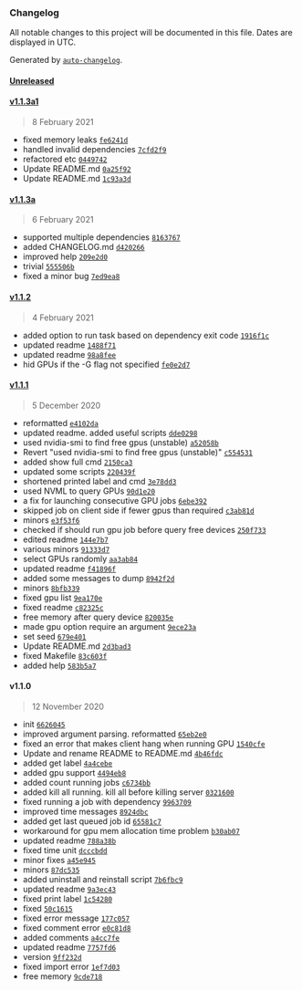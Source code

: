 ### Changelog

All notable changes to this project will be documented in this file. Dates are displayed in UTC.

Generated by [`auto-changelog`](https://github.com/CookPete/auto-changelog).

#### [Unreleased](https://github.com/justanhduc/task-spooler/compare/v1.1.3a1...HEAD)

#### [v1.1.3a1](https://github.com/justanhduc/task-spooler/compare/v1.1.3a...v1.1.3a1)

> 8 February 2021

- fixed memory leaks [`fe6241d`](https://github.com/justanhduc/task-spooler/commit/fe6241d68dd09182e1f90d3a7097ae77d605d4cf)
- handled invalid dependencies [`7cfd2f9`](https://github.com/justanhduc/task-spooler/commit/7cfd2f900e1b3f15743954926dd46c38c40ce393)
- refactored etc [`0449742`](https://github.com/justanhduc/task-spooler/commit/044974207dcc3098b1f8aa4669afa7158f52f2b6)
- Update README.md [`0a25f92`](https://github.com/justanhduc/task-spooler/commit/0a25f92459664e24bc2c9ac7115194ead3502679)
- Update README.md [`1c93a3d`](https://github.com/justanhduc/task-spooler/commit/1c93a3db62d74daa0dcd71bf8876e16d560c4aa2)

#### [v1.1.3a](https://github.com/justanhduc/task-spooler/compare/v1.1.2...v1.1.3a)

> 6 February 2021

- supported multiple dependencies [`8163767`](https://github.com/justanhduc/task-spooler/commit/8163767db73523a0a7e9b0ad87d073a2e7eae229)
- added CHANGELOG.md [`d420266`](https://github.com/justanhduc/task-spooler/commit/d42026691b24899b98a46795ea3f42b238cc2ce0)
- improved help [`209e2d0`](https://github.com/justanhduc/task-spooler/commit/209e2d09460f4e5c89cf167ce5819e837bc83023)
- trivial [`555506b`](https://github.com/justanhduc/task-spooler/commit/555506b7fd7420bd1496058bb4402d8545170d96)
- fixed a minor bug [`7ed9ea8`](https://github.com/justanhduc/task-spooler/commit/7ed9ea86cfc7fd927e1c3fc57a1b0bf8fd045657)

#### [v1.1.2](https://github.com/justanhduc/task-spooler/compare/v1.1.1...v1.1.2)

> 4 February 2021

- added option to run task based on dependency exit code [`1916f1c`](https://github.com/justanhduc/task-spooler/commit/1916f1c81a21f0a253187ccd64f4f72152bcca1f)
- updated readme [`1488f71`](https://github.com/justanhduc/task-spooler/commit/1488f7104f5ba77b8b61dd0bee65bb94b4a2bf78)
- updated readme [`98a8fee`](https://github.com/justanhduc/task-spooler/commit/98a8feed43a81344e74d3a36eacfaf761bcf0b7e)
- hid GPUs if the -G flag not specified [`fe0e2d7`](https://github.com/justanhduc/task-spooler/commit/fe0e2d787d5afc178e496da5bfd6e186ad322a49)

#### [v1.1.1](https://github.com/justanhduc/task-spooler/compare/v1.1.0...v1.1.1)

> 5 December 2020

- reformatted [`e4102da`](https://github.com/justanhduc/task-spooler/commit/e4102da8722234f185218fea5b273798ef26d4f5)
- updated readme. added useful scripts [`dde0298`](https://github.com/justanhduc/task-spooler/commit/dde0298fe75e0a5f017a88d03d6934fa6131385f)
- used nvidia-smi to find free gpus (unstable) [`a52058b`](https://github.com/justanhduc/task-spooler/commit/a52058b42e0285273e3b658e88adab92d6091dd2)
- Revert "used nvidia-smi to find free gpus (unstable)" [`c554531`](https://github.com/justanhduc/task-spooler/commit/c5545314f59b3c0b68a863704c39a6200ded3f53)
- added show full cmd [`2150ca3`](https://github.com/justanhduc/task-spooler/commit/2150ca3e379c229bba8e298df89f4d2594eec537)
- updated some scripts [`220439f`](https://github.com/justanhduc/task-spooler/commit/220439f9a4635ea091e598dce5842056ce62a37d)
- shortened printed label and cmd [`3e78dd3`](https://github.com/justanhduc/task-spooler/commit/3e78dd39bc356a426489f59a1c71e63c01ef1194)
- used NVML to query GPUs [`90d1e20`](https://github.com/justanhduc/task-spooler/commit/90d1e200cd26f4912059fe5eeb08cd7d21e3117d)
- a fix for launching consecutive GPU jobs [`6ebe392`](https://github.com/justanhduc/task-spooler/commit/6ebe39256921d397e99cce789f7e583fa2af6f8d)
- skipped job on client side if fewer gpus than required [`c3ab81d`](https://github.com/justanhduc/task-spooler/commit/c3ab81d689ea9794aec926ff766b4cb55a1523b4)
- minors [`e3f53f6`](https://github.com/justanhduc/task-spooler/commit/e3f53f6a78358531b1153b438e57d844a73b290f)
- checked if should run gpu job before query free devices [`250f733`](https://github.com/justanhduc/task-spooler/commit/250f733fd1c595a147c5f5d080dcc080199c9de0)
- edited readme [`144e7b7`](https://github.com/justanhduc/task-spooler/commit/144e7b74dd3aa1483e5e94b9d77d3187f6e28330)
- various minors [`91333d7`](https://github.com/justanhduc/task-spooler/commit/91333d73f61135e9debc7e83d0f8c91e012e03c7)
- select GPUs randomly [`aa3ab84`](https://github.com/justanhduc/task-spooler/commit/aa3ab84f73fd065750e1b9b96ee61949ee4d0e18)
- updated readme [`f41896f`](https://github.com/justanhduc/task-spooler/commit/f41896f962288239d1eaa0b9aae8f987360382e8)
- added some messages to dump [`8942f2d`](https://github.com/justanhduc/task-spooler/commit/8942f2d6537b2ac4cabe3ddfe5170e1f4b5308d5)
- minors [`8bfb339`](https://github.com/justanhduc/task-spooler/commit/8bfb33965026c520b3cca3173a3ffc6d1e1447e6)
- fixed gpu list [`9ea170e`](https://github.com/justanhduc/task-spooler/commit/9ea170e2cd0e64e8024155326f2d854536abaa7e)
- fixed readme [`c82325c`](https://github.com/justanhduc/task-spooler/commit/c82325c743b1c0db6fadb7ec67599bd8fa6ee210)
- free memory after query device [`820035e`](https://github.com/justanhduc/task-spooler/commit/820035ee225529ea0a5346308575a10622ca23a3)
- made gpu option require an argument [`9ece23a`](https://github.com/justanhduc/task-spooler/commit/9ece23a278654dfc3f7844080c51ec5c3806394d)
- set seed [`679e401`](https://github.com/justanhduc/task-spooler/commit/679e40156d1b2e8dfcb42451e635677af48f03de)
- Update README.md [`2d3bad3`](https://github.com/justanhduc/task-spooler/commit/2d3bad388423e008336447af994416640a74ccbb)
- fixed Makefile [`83c603f`](https://github.com/justanhduc/task-spooler/commit/83c603f3d0bd868d2814fd36216c7f7ac072350c)
- added help [`583b5a7`](https://github.com/justanhduc/task-spooler/commit/583b5a7c0a6cec63c1ff7721b8a12769c948a317)

#### v1.1.0

> 12 November 2020

- init [`6626045`](https://github.com/justanhduc/task-spooler/commit/66260456c0c77534c0aada2c2f7d841046b22750)
- improved argument parsing. reformatted [`65eb2e0`](https://github.com/justanhduc/task-spooler/commit/65eb2e041392f7d977fab8171901361fcf90fff4)
- fixed an error that makes client hang when running GPU [`1540cfe`](https://github.com/justanhduc/task-spooler/commit/1540cfeb8d3400cbd03c8a6a3cfabbc770c902a3)
- Update and rename README to README.md [`4b46fdc`](https://github.com/justanhduc/task-spooler/commit/4b46fdc5bfccfc32dfef4b1c4eb0b0878725d7a8)
- added get label [`4a4cebe`](https://github.com/justanhduc/task-spooler/commit/4a4cebec885083b64f416b6f64aec0baa3303bc0)
- added gpu support [`4494eb8`](https://github.com/justanhduc/task-spooler/commit/4494eb8573abca04c0b6a139cbc0200072a2c059)
- added count running jobs [`c6734bb`](https://github.com/justanhduc/task-spooler/commit/c6734bb5343021172a98b16b03c26711856f83f3)
- added kill all running. kill all before killing server [`0321600`](https://github.com/justanhduc/task-spooler/commit/03216008d7db1612c9b3dbc0fc50f7dd57fd586a)
- fixed running a job with dependency [`9963709`](https://github.com/justanhduc/task-spooler/commit/996370921fa3ae49d866b66980de86d7fc548d3a)
- improved time messages [`8924dbc`](https://github.com/justanhduc/task-spooler/commit/8924dbcd748941c3c6943fee3b9c15b69b9d891f)
- added get last queued job id [`65581c7`](https://github.com/justanhduc/task-spooler/commit/65581c780c8022855862b4e4a2fa776b0ae382b4)
- workaround for gpu mem allocation time problem [`b30ab07`](https://github.com/justanhduc/task-spooler/commit/b30ab07139e62a29c9b15eaa82919b98e97e2374)
- updated readme [`788a38b`](https://github.com/justanhduc/task-spooler/commit/788a38b098b65dfd37ff335fe70983e271f30fc2)
- fixed time unit [`dcccbdd`](https://github.com/justanhduc/task-spooler/commit/dcccbdd40dac5fb3def3f05d0dd1ab7ab42fb470)
- minor fixes [`a45e945`](https://github.com/justanhduc/task-spooler/commit/a45e94502161cbad36e189aca22e6bb35ff120f9)
- minors [`87dc535`](https://github.com/justanhduc/task-spooler/commit/87dc53590c3b59417a36ea13e1cd8886d6351112)
- added uninstall and reinstall script [`7b6fbc9`](https://github.com/justanhduc/task-spooler/commit/7b6fbc975b899bce7e082c51a84595a825992652)
- updated readme [`9a3ec43`](https://github.com/justanhduc/task-spooler/commit/9a3ec438d866a9f801e42f5e0fd0bc25cf6a91bf)
- fixed print label [`1c54280`](https://github.com/justanhduc/task-spooler/commit/1c5428061f6f7a04d76bf816a48ae55db2af906e)
- fixed [`50c1615`](https://github.com/justanhduc/task-spooler/commit/50c1615ca1e7fd641cac8d282d58f072e5c0c505)
- fixed error message [`177c057`](https://github.com/justanhduc/task-spooler/commit/177c057e632640fd53d7d3f943527177118dd309)
- fixed comment error [`e0c81d8`](https://github.com/justanhduc/task-spooler/commit/e0c81d8863c4812dfaf05ae5bc5f88ca9464a31f)
- added comments [`a4cc7fe`](https://github.com/justanhduc/task-spooler/commit/a4cc7fe00f47f86f2121046c90b5aa20a92ab95b)
- updated readme [`7757fd6`](https://github.com/justanhduc/task-spooler/commit/7757fd6a0e8b7c956b6ed9fd0c792637d05c2043)
- version [`9ff232d`](https://github.com/justanhduc/task-spooler/commit/9ff232db84cbac5db02081e7359866d5582d1cf0)
- fixed import error [`1ef7d03`](https://github.com/justanhduc/task-spooler/commit/1ef7d0386eaa93bbec6acbc7fc5453f58d9506b9)
- free memory [`9cde718`](https://github.com/justanhduc/task-spooler/commit/9cde718e207e05557b4faa6da4cf5d7e9b6476fc)
